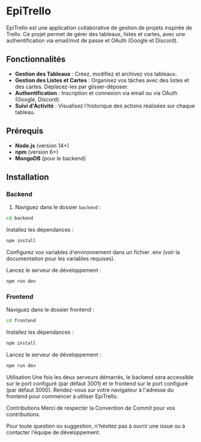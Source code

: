 # EpiTrello

EpiTrello est une application collaborative de gestion de projets inspirée de Trello. Ce projet permet de gérer des tableaux, listes et cartes, avec une authentification via email/mot de passe et OAuth (Google et Discord).

## Fonctionnalités

- **Gestion des Tableaux** : Créez, modifiez et archivez vos tableaux.
- **Gestion des Listes et Cartes** : Organisez vos tâches avec des listes et des cartes. Déplacez-les par glisser-déposer.
- **Authentification** : Inscription et connexion via email ou via OAuth (Google, Discord).
- **Suivi d'Activité** : Visualisez l'historique des actions réalisées sur chaque tableau.

## Prérequis

- **Node.js** (version 14+)
- **npm** (version 6+)
- **MongoDB** (pour le backend)

## Installation

### Backend

1. Naviguez dans le dossier `backend` :
```bash
cd backend
```
Installez les dépendances :
```bash
npm install
```
Configurez vos variables d'environnement dans un fichier .env (voir la documentation pour les variables requises).

Lancez le serveur de développement :
```bash
npm run dev
```

### Frontend

Naviguez dans le dossier frontend :
```bash
cd frontend
```
Installez les dépendances :
```bash
npm install
```
Lancez le serveur de développement :
```bash
npm run dev
```
Utilisation
Une fois les deux serveurs démarrés, le backend sera accessible sur le port configuré (par défaut 3001) et le frontend sur le port configuré (par défaut 3000). Rendez-vous sur votre navigateur à l'adresse du frontend pour commencer à utiliser EpiTrello.

Contributions
Merci de respecter la Convention de Commit pour vos contributions.

Pour toute question ou suggestion, n'hésitez pas à ouvrir une issue ou à contacter l'équipe de développement.
